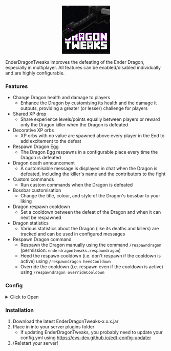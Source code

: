 <p align="center">
    <img alt="logo" src="https://raw.githubusercontent.com/evs-dev/EnderDragonTweaks/master/logo.png" width="150px" />
</p>

EnderDragonTweaks improves the defeating of the Ender Dragon, especially in multiplayer. All features can be enabled/disabled individually and are highly configurable.

### Features

- Change Dragon health and damage to players
    - Enhance the Dragon by customising its health and the damage it outputs, providing a greater (or lesser) challenge for players
- Shared XP drop
    - Share experience levels/points equally between players or reward only the Dragon killer when the Dragon is defeated
- Decorative XP orbs
    - XP orbs with no value are spawned above every player in the End to add excitement to the defeat
- Respawn Dragon Egg
    - The Dragon Egg respawns in a configurable place every time the Dragon is defeated
- Dragon death announcement
    - A customisable message is displayed in chat when the Dragon is defeated, including the killer's name and the contributors to the fight
- Custom commands
    - Run custom commands when the Dragon is defeated
- Bossbar customisation
    - Change the title, colour, and style of the Dragon's bossbar to your liking
- Dragon respawn cooldown
    - Set a cooldown between the defeat of the Dragon and when it can next be respawned
- Dragon statistics
    - Various statistics about the Dragon (like its deaths and killers) are tracked and can be used in configured messages
- Respawn Dragon command
    - Respawn the Dragon manually using the command `/respawndragon` (permission: `enderdragontweaks.respawndragon`)
    - Heed the respawn cooldown (i.e. don't respawn if the cooldown is active) using `/respawndragon heedCooldown`
    - Override the cooldown (i.e. respawn even if the cooldown is active) using `/respawndragon overrideCooldown`


### Config
<details>
<summary>Click to Open</summary>

```yaml
# EnderDragonTweaks - Ender Dragon tweaks, mainly for SMP servers
# by EvsDev (https://github.com/evs-dev)
# contributors: https://github.com/evs-dev/EnderDragonTweaks/graphs/contributors
# CONFIGURATION FILE
# ❗ IMPORTANT INFO: ❗
# - All text supports using the ampersand (&) symbol for colours and formats
#   (https://minecraft.wiki/w/Formatting_codes#Color_codes)
# - Placeholders can be included in strings and are replaced by the plugin
# - Every string that has placeholders has a comment above explaining them
# - You can use any statistic from statistics.yml as a placeholder, e.g. <stat-dragonDeathCount>
# - Every string requires quotes ("example string") unless the default does not have them
# - 20 ticks = 1 second
# - If you need to update your config, use https://evs-dev.github.io/edt-config-updater
# - This plugin uses bStats. To opt out of its anonymous stats collection,
#   find the bStats folder in your plugins folder and set enabled to false in its config
#   (https://bstats.org/plugin/bukkit/EnderDragonTweaks/12284)

# Config version - DO NOT CHANGE (is set by plugin)
version: 0

# Is the plugin enabled?
# DEFAULT: true
enabled: true

# Should the plugin check for updates and report to the console?
# DEFAULT: true
check-for-updates: true

# The delay in ticks between the death of the Dragon and when this plugin triggers
# DEFAULT: 80
delay: 80

# The radius (in blocks) from the centre of the End island where players will be counted as Dragon fight participants
# DEFAULT: 128
max-player-distance-from-end-centre: 128

# |------------------------|
# |        Features        |
# |------------------------|

dragon-enhancements:
  enabled: false

  health:
    # The amount of health points a newly-spawned Dragon has
    # DEFAULT: 200
    amount: 200

    # The way the health amount should be determined
    # fixed:       The health is always set to the amount specified (mode-value is ignored)
    # random:      The health is randomly chosen between mode-value and the given amount
    # progressive: The health amount increases by mode-value every time a new Dragon is spawned
    #              Statistics must be enabled for progressive mode to work
    # DEFAULT: fixed
    mode: fixed
    mode-value: 0

  damage:
    # The multiplier for the damage the Dragon's normal attacks deal to players
    # DEFAULT: 1.0
    hit-multiplier: 1.0

    # The multiplier for the damage the Dragon's breath deals to players
    # DEFAULT: 1.0
    breath-multiplier: 1.0

xp-drop:
  enabled: true

  # The amount of XP to give each Dragon fight participant upon Dragon death
  # DEFAULT: 68
  amount: 68

  # The way the XP amount should be interpreted
  # levels: The value is given in levels (e.g. 68 will add 68 to the XP number displayed to the player)
  #         This is useful to add a consistent number of points
  # points: The value is given in points, which changes based on the player's current XP
  #         i.e. 12000 points will not always equal 68 levels
  # DEFAULT: levels
  interpretation: levels

  # The way the XP amount should be distributed
  # equal:        Each player gets the full amount
  #               e.g. when amount is 68, 68 is given to each player in the End upon Dragon death
  # split:        The value is divided by the number of Dragon fight participants, and each player gets the result
  #               e.g. when amount is 68, 34 is given to each player if there are 2 players in the End upon Dragon death
  # killer-bias:  The Dragon killer gets double the full amount, while the others just get the full amount
  #               e.g. when amount is 68, 136 is given to the killer and 68 is given to every other player in the End upon Dragon death
  # killer-only:  Only the Dragon killer gets XP
  #               e.g. when amount is 68, 68 is given to the killer and no-one else gets XP
  # DEFAULT: equal
  distribution: equal

decoration-orbs:
  enabled: true

  # The number of XP orbs spawned per player upon Dragon death (these are decorative only and have no XP value)
  # If there are a large number of players in the End upon Dragon death, having this too high may cause a lag spike
  # This will not be triggered if enable-xp-drop is disabled
  # DEFAULT: 8
  orb-count-per-player: 8

egg-respawn:
  enabled: true

  # The chance of the Dragon egg respawning upon Dragon defeat and when enable-egg-respawn is true
  # RANGE: 0.0-1.0 (0.0 = 0%, 1.0 = 100%)
  # DEFAULT: 1.0
  chance: 1.0

  # The message broadcasted when the Dragon egg respawns (leave blank to have no message)
  # PLACEHOLDERS:
  #   <position>: x, y, and z coordinates of the Egg (e.g. "x=0 y=68 z=0")
  # DEFAULT: ""
  announcement: ""

  # The coordinates of the Dragon egg when it spawns
  # DEFAULT: 0, 0, 0 (this does not need to be configured by default since the portal coordinates are always (0, 0))
  position:
    x: 0
    y: 0
    z: 0
    # Should the y coordinate specified here dictate exactly where the Dragon egg should go?
    # If false, the plugin will try to find an air block above a bedrock block
    # DEFAULT: false
    override-y: false

defeat-announcement:
  enabled: true

  # The message broadcasted when the Dragon is defeated
  # PLACEHOLDERS:
  #   <killer>: name of the player who killed the Dragon
  #   <participants>: list of players within max-player-distance-from-end-centre upon Dragon defeat (EXCEPT the killer)
  # DEFAULT: "&6<killer>&r just defeated the &5Ender Dragon&r!"
  one-participant: "&6<killer>&r just defeated the &5Ender Dragon&r!"

  # DEFAULT: "&6<killer>&r just defeated the &5Ender Dragon&r with help from <participants>!"
  multiple-participants: "&6<killer>&r just defeated the &5Ender Dragon&r with help from <participants>!"

custom-commands:
  enabled: false

  # The commands to be run by the server when the Dragon is defeated
  # Note that they will always send command feedback to the server console and all online ops
  # PLACEHOLDERS:
  #   <killer>: name of the player who killed the Dragon
  #   <killer-display-name>: display name of the player who killed the Dragon (may be the same as <killer>, or e.g. the nickname of the player)
  #   <participants-list>: list of players within max-player-distance-from-end-centre upon Dragon defeat (e.g. "p1, p2, & p3") (EXCEPT the killer)
  #   <each-participant>: the command will be run individually for players within max-player-distance-from-end-centre upon Dragon defeat (EXCEPT the killer)
  # DEFAULT: [a list of commands]
  commands:
    - "give <killer> minecraft:diamond 4"
    - "give <each-participant> minecraft:iron_ingot 8"
    - "say Congratulations <killer-display-name> and <participants-list>!"
    - "say The killer <killer-display-name> has now killed the Dragon <stat-dragonKillers.<killer>> times!"

  # The text to replace <participants-list> with if there are no Dragon fight participants other than the killer
  # E.g. (using the 3rd example command) "Congratulations dragonkiller495 and no-one else!"
  # DEFAULT: "no-one else"
  no-participants-filler: "no-one else"

# Customisation of the Dragon's bossbar
bossbar-customisation:
  enabled: false

  # List of possible names to be displayed above the bossbar (leave empty for "Ender Dragon")
  # DEFAULT: [a list of names]
  names:
    #- "Bertha"

  # The colour of the bossbar
  # COLOURS: blue, green, pink, purple, red, white, yellow
  # DEFAULT: pink
  colour: pink

  # The style of the bossbar
  # STYLES: progress, notched_6, notched_10, notched_12, notched_20
  # DEFAULT: progress
  style: progress

dragon-respawn-cooldown:
  enabled: false

  # The delay in ticks before the Dragon can be respawned after having been defeated
  # The cooldown is reset when the server is restarted
  # DEFAULT: 6000 (5 minutes)
  cooldown: 6000

  # The message broadcasted when the Dragon respawn cooldown begins (if there is one)
  # PLACEHOLDERS:
  #   <time-remaining>: amount of time left in the cooldown in hh:mm:ss format
  # DEFAULT: "The Dragon respawn cooldown has started! <time-remaining> is left."
  enter-announcement: "The Dragon respawn cooldown has started! <time-remaining> is left."

  # The message broadcasted when the Dragon respawn cooldown ends
  # PLACEHOLDERS:
  #   <cooldown-length>: total length of the cooldown in hh:mm:ss format; dragon-respawn-cooldown / 20
  # DEFAULT: "The <cooldown-length> Dragon respawn cooldown has ended!"
  leave-announcement: "The <cooldown-length> Dragon respawn cooldown has ended!"

  # The message sent to a player who tries to place an End Crystal to respawn the Dragon when the cooldown is active
  # PLACEHOLDERS:
  #   <time-remaining>: amount of time left in the cooldown in hh:mm:ss format
  # DEFAULT: "&cThe Ender Dragon cannot be respawned at the moment because it's in cooldown. &r<time-remaining> &cis left."
  warning: "&cThe Ender Dragon cannot be respawned at the moment because it's in cooldown. &r<time-remaining> &cis left."

statistics:
  enabled: true
```

</details>

### Installation

1. Download the latest EnderDragonTweaks-x.x.x.jar
2. Place in into your server plugins folder
   - If updating EnderDragonTweaks, you probably need to update your config.yml using https://evs-dev.github.io/edt-config-updater
3. (Re)start your server!
